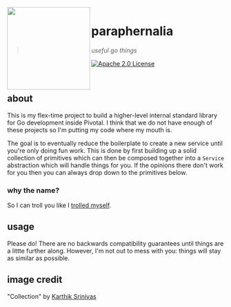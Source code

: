 <img src="https://cdn.rawgit.com/pivotal-cf/paraphernalia/master/docs/images/collection.svg" align="left" width="192px" height="192px"/>

# paraphernalia

> *useful go things*

[![Apache 2.0 License](https://img.shields.io/badge/license-Apache%202.0-blue.svg?style=flat-square)](/LICENSE)

<br />

## about

This is my flex-time project to build a higher-level internal standard library
for Go development inside Pivotal. I think that we do not have enough of these
projects so I'm putting my code where my mouth is.

The goal is to eventually reduce the boilerplate to create a new service until
you're only doing fun work. This is done by first building up a solid
collection of primitives which can then be composed together into a `Service`
abstraction which will handle things for you. If the opinions there don't work
for you then you can always drop down to the primitives below.

### why the name?

So I can troll you like I [trolled myself][fml].

[fml]: https://github.com/pivotal-cf/paraphernalia/commit/f1663e167ae262b81ef4f3cc28d951accb7890be

## usage

Please do! There are no backwards compatibility guarantees until things are a
littte further along. However, I'm not out to mess with you: things will stay
as similar as possible.

## image credit

"Collection" by [Karthik Srinivas](https://thenounproject.com/aathis/)
